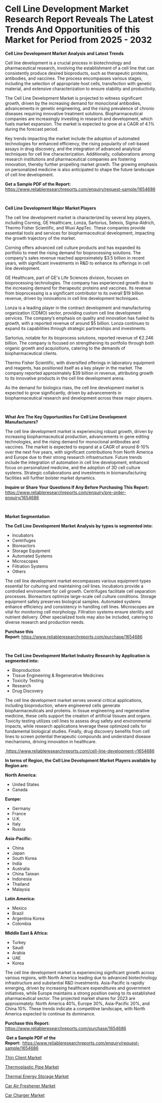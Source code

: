 <p><h1>Cell Line Development Market Research Report Reveals The Latest Trends And Opportunities of this Market for Period from 2025 - 2032</h1></p><p><strong>Cell Line Development Market Analysis and Latest Trends</strong></p>
<p><p>Cell line development is a crucial process in biotechnology and pharmaceutical research, involving the establishment of a cell line that can consistently produce desired bioproducts, such as therapeutic proteins, antibodies, and vaccines. The process encompasses various stages, including the selection of appropriate host cells, transfection with genetic material, and extensive characterization to ensure stability and productivity.</p><p>The Cell Line Development Market is projected to witness significant growth, driven by the increasing demand for monoclonal antibodies, advancements in genetic engineering, and the rising prevalence of chronic diseases requiring innovative treatment solutions. Biopharmaceutical companies are increasingly investing in research and development, which fuels market expansion. The market is expected to grow at a CAGR of 4.1% during the forecast period.</p><p>Key trends impacting the market include the adoption of automated technologies for enhanced efficiency, the rising popularity of cell-based assays in drug discovery, and the integration of advanced analytical techniques for cell line characterization. Additionally, collaborations among research institutions and pharmaceutical companies are fostering innovation, thereby further propelling market growth. The growing emphasis on personalized medicine is also anticipated to shape the future landscape of cell line development.</p></p>
<p><strong>Get a Sample PDF of the Report:&nbsp;</strong> <a href="https://www.reliableresearchreports.com/enquiry/request-sample/1654686?utm_campaign=40&utm_medium=2&utm_source=Github&utm_content=ia&utm_term=06032025&utm_id=cell-line-development">https://www.reliableresearchreports.com/enquiry/request-sample/1654686</a></p>
<p>&nbsp;</p>
<p><strong>Cell Line Development Major Market Players</strong></p>
<p><p>The cell line development market is characterized by several key players, including Corning, GE Healthcare, Lonza, Sartorius, Selexis, Sigma-Aldrich, Thermo Fisher Scientific, and Wuxi AppTec. These companies provide essential tools and services for biopharmaceutical development, impacting the growth trajectory of the market.</p><p>Corning offers advanced cell culture products and has expanded its portfolio to meet the rising demand for bioprocessing solutions. The company's sales revenue reached approximately $3.5 billion in recent years, with significant investments in R&D to enhance its offerings in cell line development.</p><p>GE Healthcare, part of GE's Life Sciences division, focuses on bioprocessing technologies. The company has experienced growth due to the increasing demand for therapeutic proteins and vaccines. Its revenue from bioprocessing is a significant contributor to its overall $19 billion revenue, driven by innovations in cell line development techniques.</p><p>Lonza is a leading player in the contract development and manufacturing organization (CDMO) sector, providing custom cell line development services. The company’s emphasis on quality and innovation has fueled its growth, with a reported revenue of around $5 billion. Lonza continues to expand its capabilities through strategic partnerships and investments.</p><p>Sartorius, notable for its bioprocess solutions, reported revenue of €2.246 billion. The company is focused on strengthening its portfolio through both organic growth and acquisitions, catering to the demands of biopharmaceutical clients.</p><p>Thermo Fisher Scientific, with diversified offerings in laboratory equipment and reagents, has positioned itself as a key player in the market. The company reported approximately $39 billion in revenue, attributing growth to its innovative products in the cell line development arena.</p><p>As the demand for biologics rises, the cell line development market is expected to grow significantly, driven by advancements in biopharmaceutical research and development across these major players.</p></p>
<p>&nbsp;</p>
<p><strong>What Are The Key Opportunities For Cell Line Development Manufacturers?</strong></p>
<p><p>The cell line development market is experiencing robust growth, driven by increasing biopharmaceutical production, advancements in gene editing technologies, and the rising demand for monoclonal antibodies and vaccines. The market is expected to expand at a CAGR of around 8-10% over the next five years, with significant contributions from North America and Europe due to their strong research infrastructure. Future trends include the integration of automation in cell line development, enhanced focus on personalized medicine, and the adoption of 3D cell culture systems. Strategic collaborations and investments in biomanufacturing facilities will further bolster market dynamics.</p></p>
<p><strong>Inquire or Share Your Questions If Any Before Purchasing This Report:</strong> <a href="https://www.reliableresearchreports.com/enquiry/pre-order-enquiry/1654686?utm_campaign=40&utm_medium=2&utm_source=Github&utm_content=ia&utm_term=06032025&utm_id=cell-line-development">https://www.reliableresearchreports.com/enquiry/pre-order-enquiry/1654686</a></p>
<p>&nbsp;</p>
<p><strong>Market Segmentation</strong></p>
<p><strong>The Cell Line Development Market Analysis by types is segmented into:</strong></p>
<p><ul><li>Incubators</li><li>Centrifuges</li><li>Bioreactors</li><li>Storage Equipment</li><li>Automated Systems</li><li>Microscopes</li><li>Filtration Systems</li><li>Others</li></ul></p>
<p><p>The cell line development market encompasses various equipment types essential for culturing and maintaining cell lines. Incubators provide a controlled environment for cell growth. Centrifuges facilitate cell separation processes. Bioreactors optimize large-scale cell culture conditions. Storage equipment safely preserves biological samples. Automated systems enhance efficiency and consistency in handling cell lines. Microscopes are vital for monitoring cell morphology. Filtration systems ensure sterility and nutrient delivery. Other specialized tools may also be included, catering to diverse research and production needs.</p></p>
<p><strong>Purchase this Report:&nbsp;</strong><a href="https://www.reliableresearchreports.com/purchase/1654686?utm_campaign=40&utm_medium=2&utm_source=Github&utm_content=ia&utm_term=06032025&utm_id=cell-line-development">https://www.reliableresearchreports.com/purchase/1654686</a></p>
<p>&nbsp;</p>
<p><strong>The Cell Line Development Market Industry Research by Application is segmented into:</strong></p>
<p><ul><li>Bioproduction</li><li>Tissue Engineering & Regenerative Medicines</li><li>Toxicity Testing</li><li>Research</li><li>Drug Discovery</li></ul></p>
<p><p>The cell line development market serves several critical applications, including bioproduction, where engineered cells generate biopharmaceuticals and proteins. In tissue engineering and regenerative medicine, these cells support the creation of artificial tissues and organs. Toxicity testing utilizes cell lines to assess drug safety and environmental impacts, while research applications leverage these optimized cells for fundamental biological studies. Finally, drug discovery benefits from cell lines to screen potential therapeutic compounds and understand disease mechanisms, driving innovation in healthcare.</p></p>
<p><a href="https://www.reliableresearchreports.com/cell-line-development-r1654686?utm_campaign=40&utm_medium=2&utm_source=Github&utm_content=ia&utm_term=06032025&utm_id=cell-line-development">&nbsp;https://www.reliableresearchreports.com/cell-line-development-r1654686</a></p>
<p><strong>In terms of Region, the Cell Line Development Market Players available by Region are:</strong></p>
<p>
    <p> <strong> North America: </strong>
        <ul>
            <li>United States</li>
            <li>Canada</li>
        </ul>
        </p> 
    <p> <strong> Europe: </strong>
        <ul>
            <li>Germany</li>
            <li>France</li>
            <li>U.K.</li>
            <li>Italy</li>
            <li>Russia</li>
        </ul>
        </p> 
    <p> <strong> Asia-Pacific: </strong>
        <ul>
            <li>China</li>
            <li>Japan</li>
            <li>South Korea</li>
            <li>India</li>
            <li>Australia</li>
            <li>China Taiwan</li>
            <li>Indonesia</li>
            <li>Thailand</li>
            <li>Malaysia</li>
        </ul>
        </p> 
    <p> <strong> Latin America: </strong>
        <ul>
            <li>Mexico</li>
            <li>Brazil</li>
            <li>Argentina Korea</li>
            <li>Colombia</li>
        </ul>
        </p> 
    <p> <strong> Middle East & Africa: </strong>
        <ul>
            <li>Turkey</li>
            <li>Saudi</li>
            <li>Arabia</li>
            <li>UAE</li>
            <li>Korea</li>
        </ul>
    </p>
    </p>
<p><p>The cell line development market is experiencing significant growth across various regions, with North America leading due to advanced biotechnology infrastructure and substantial R&D investments. Asia-Pacific is rapidly emerging, driven by increasing healthcare expenditures and government initiatives, while Europe maintains a strong position owing to its established pharmaceutical sector. The projected market shares for 2023 are approximately: North America 40%, Europe 30%, Asia-Pacific 20%, and China 10%. These trends indicate a competitive landscape, with North America expected to continue its dominance.</p></p>
<p><strong>Purchase this Report: </strong><a href="https://www.reliableresearchreports.com/purchase/1654686?utm_campaign=40&utm_medium=2&utm_source=Github&utm_content=ia&utm_term=06032025&utm_id=cell-line-development">https://www.reliableresearchreports.com/purchase/1654686</a></p>
<p>&nbsp;<strong>Get a Sample PDF of the Report:&nbsp;&nbsp;</strong><a href="https://www.reliableresearchreports.com/enquiry/request-sample/1654686?utm_campaign=40&utm_medium=2&utm_source=Github&utm_content=ia&utm_term=06032025&utm_id=cell-line-development">https://www.reliableresearchreports.com/enquiry/request-sample/1654686</a></p>
<p><strong></strong></p>
<p><p><a href="https://github.com/gripeluigstt/Market-Research-Report-List-1/blob/main/thin-client-market.md?utm_campaign=40&utm_medium=2&utm_source=Github&utm_content=ia&utm_term=06032025&utm_id=cell-line-development">Thin Client Market</a></p><p><a href="https://github.com/minakibanov/Market-Research-Report-List-1/blob/main/thermoplastic-pipe-market.md?utm_campaign=40&utm_medium=2&utm_source=Github&utm_content=ia&utm_term=06032025&utm_id=cell-line-development">Thermoplastic Pipe Market</a></p><p><a href="https://github.com/warshatulang0/Market-Research-Report-List-1/blob/main/thermal-energy-storage-market.md?utm_campaign=40&utm_medium=2&utm_source=Github&utm_content=ia&utm_term=06032025&utm_id=cell-line-development">Thermal Energy Storage Market</a></p><p><a href="https://github.com/rvadencho/Market-Research-Report-List-1/blob/main/car-air-freshener-market.md?utm_campaign=40&utm_medium=2&utm_source=Github&utm_content=ia&utm_term=06032025&utm_id=cell-line-development">Car Air Freshener Market</a></p><p><a href="https://github.com/muoioconzej8/Market-Research-Report-List-1/blob/main/car-charger-market.md?utm_campaign=40&utm_medium=2&utm_source=Github&utm_content=ia&utm_term=06032025&utm_id=cell-line-development">Car Charger Market</a></p></p>